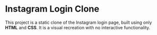 # Instagram Login Clone

This project is a static clone of the Instagram login page, built using only **HTML** and **CSS**. It is a visual recreation with no interactive functionality.
